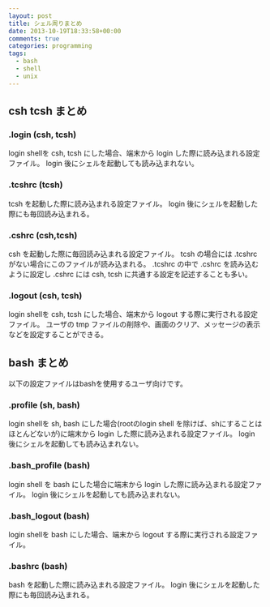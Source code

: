```yaml
---
layout: post
title: シェル周りまとめ
date: 2013-10-19T18:33:58+00:00
comments: true
categories: programming
tags:
  - bash
  - shell
  - unix
---
```


## csh tcsh まとめ

### .login (csh, tcsh)
login shellを csh, tcsh にした場合、端末から login した際に読み込まれる設定ファイル。
login 後にシェルを起動しても読み込まれない。

### .tcshrc (tcsh)
tcsh を起動した際に読み込まれる設定ファイル。
login 後にシェルを起動した際にも毎回読み込まれる。

### .cshrc (csh,tcsh)
csh を起動した際に毎回読み込まれる設定ファイル。
tcsh の場合には .tcshrc がない場合にこのファイルが読み込まれる。
.tcshrc の中で .cshrc を読み込むように設定し .cshrc には csh, tcsh に共通する設定を記述することも多い。

### .logout (csh, tcsh)
login shellを csh, tcsh にした場合、端末から logout する際に実行される設定ファイル。
ユーザの tmp ファイルの削除や、画面のクリア、メッセージの表示などを設定することができる。

## bash まとめ
以下の設定ファイルはbashを使用するユーザ向けです。

### .profile (sh, bash)
login shellを sh, bash にした場合(rootのlogin shell を除けば、shにすることはほとんどないが)に端末から login した際に読み込まれる設定ファイル。
login 後にシェルを起動しても読み込まれない。

### .bash_profile (bash)
login shell を bash にした場合に端末から login した際に読み込まれる設定ファイル。
login 後にシェルを起動しても読み込まれない。

### .bash_logout (bash)
login shellを bash にした場合、端末から logout する際に実行される設定ファイル。

### .bashrc (bash)
bash を起動した際に読み込まれる設定ファイル。
login 後にシェルを起動した際にも毎回読み込まれる。 

